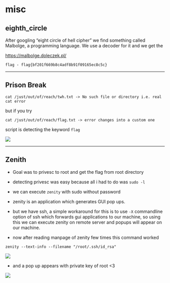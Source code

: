 # misc

## eighth_circle

After googling “eight circle of hell cipher” we find something called Malbolge, a programming language.
We use a decoder for it and we get the 

https://malbolge.doleczek.pl/


```
flag - flag{bf201f669b8c4adf8b91f09165ec8c5c}
```

----------

## Prison Break

```
cat /just/out/of/reach/twh.txt -> No such file or directory i.e. real cat error
```

but if you try

```
cat /just/out/of/reach/flag.txt -> error changes into a custom one
```

script is detecting the keyword `flag`

![](https://i.imgur.com/TVn65zl.png)

----------

## Zenith

* Goal was to privesc to root and get the flag from root directory

* detecting privesc was easy because all i had to do was `sudo -l`

* we can execute `zenity` with sudo without password

* zenity is an application which generates GUI pop ups.

* but we have ssh, a simple workaround for this is to use `-X` commandline option of ssh which forwards gui applications to our machine, so using this we can execute zenity on remote server and popups will appear on our machine.

* now after reading manpage of zenity few times this command worked

```
zenity --text-info --filename "/root/.ssh/id_rsa"
```

![](https://i.imgur.com/M3C9zEb.png)

* and a pop up appears with private key of root <3

![](https://i.imgur.com/kse1aWc.png)
